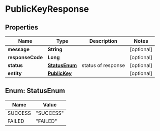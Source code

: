

# PublicKeyResponse

## Properties

Name | Type | Description | Notes
------------ | ------------- | ------------- | -------------
**message** | **String** |  |  [optional]
**responseCode** | **Long** |  |  [optional]
**status** | [**StatusEnum**](#StatusEnum) | status of response |  [optional]
**entity** | [**PublicKey**](PublicKey.md) |  |  [optional]



## Enum: StatusEnum

Name | Value
---- | -----
SUCCESS | &quot;SUCCESS&quot;
FAILED | &quot;FAILED&quot;



